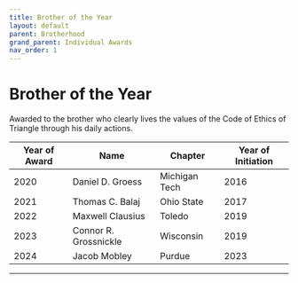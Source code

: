 ```yaml
---
title: Brother of the Year
layout: default
parent: Brotherhood
grand_parent: Individual Awards
nav_order: 1
---
```

# Brother of the Year

Awarded to the brother who clearly lives the values of the Code of Ethics of Triangle through his daily actions.

|Year of Award|Name|Chapter|Year of Initiation|
|---|---|---|---|
|2020|Daniel D. Groess|Michigan Tech|2016|
|2021|Thomas C. Balaj|Ohio State|2017|
|2022|Maxwell Clausius|Toledo|2019|
|2023|Connor R. Grossnickle|Wisconsin|2019|
|2024|Jacob Mobley|Purdue|2023|

----